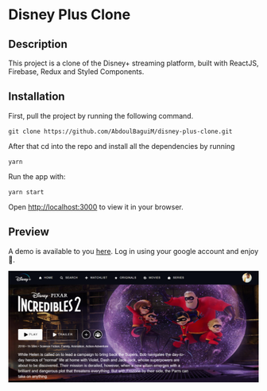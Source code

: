 # Disney Plus Clone

## Description

This project is a clone of the Disney+ streaming platform, built with ReactJS, Firebase, Redux and Styled Components.

## Installation

First, pull the project by running the following command.

    git clone https://github.com/AbdoulBaguiM/disney-plus-clone.git

After that cd into the repo and install all the dependencies by running

    yarn

Run the app with:

    yarn start

Open [http://localhost:3000](http://localhost:3000) to view it in your browser.

## Preview

A demo is available to you [here](https://disney-plus-clone-jet.vercel.app/). Log in using your google account and enjoy 🚀.

![Incredibles film page](https://github.com/AbdoulBaguiM/disney-plus-clone/blob/main/public/FilmPage.png)
